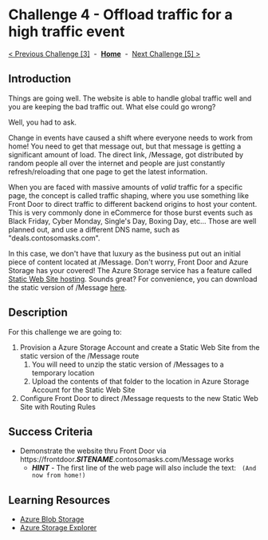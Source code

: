 # Challenge 4 - Offload traffic for a high traffic event

[< Previous Challenge [3]](./Challenge02.md)&nbsp;&nbsp;-&nbsp;&nbsp;**[Home](../README.md)**&nbsp;&nbsp;-&nbsp;&nbsp;[Next Challenge [5] >](./Challenge04.md)

## Introduction

Things are going well.  The website is able to handle global traffic well and you are keeping the bad traffic out.  What else could go wrong?

Well, you had to ask.  

Change in events have caused a shift where everyone needs to work from home!  You need to get that message out, but that message is getting a significant amount of load. The direct link, /Message, got distributed by random people all over the internet and people are just constantly refresh/reloading that one page to get the latest information.

When you are faced with massive amounts of *valid* traffic for a specific page, the concept is called traffic shaping, where you use something like Front Door to direct traffic to different backend origins to host your content.  This is very commonly done in eCommerce for those burst events such as Black Friday, Cyber Monday, Single's Day, Boxing Day, etc...  Those are well planned out, and use a different DNS name, such as "deals.contosomasks.com".  

In this case, we don't have that luxury as the business put out an initial piece of content located at /Message.  Don't worry, Front Door and Azure Storage has your covered!  The Azure Storage service has a feature called [Static Web Site hosting](https://docs.microsoft.com/en-us/azure/storage/blobs/storage-blob-static-website).  Sounds great?  For convenience, you can download the static version of /Message [here](https://minhaskamal.github.io/DownGit/#/home?url=https://github.com/andywahr/WhatTheHack/blob/master/017-FrontDoor/Student/Resources/Challenge03).

## Description

For this challenge we are going to:
1. Provision a Azure Storage Account and create a Static Web Site from the static version of the /Message route
   1. You will need to unzip the static version of /Messages to a temporary location
   2. Upload the contents of that folder to the location in Azure Storage Account for the Static Web Site
2. Configure Front Door to direct /Message requests to the new Static Web Site with Routing Rules

## Success Criteria

- Demonstrate the website thru Front Door via https://frontdoor.***SITENAME***.contosomasks.com/Message works
  - ***HINT*** - The first line of the web page will also include the text:
&nbsp; `(And now from home!)`

## Learning Resources

- [Azure Blob Storage](https://docs.microsoft.com/en-us/azure/storage/blobs/storage-blobs-introduction)
- [Azure Storage Explorer](https://azure.microsoft.com/en-us/features/storage-explorer/)


